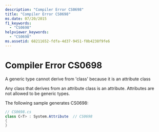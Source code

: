 ```yaml
---
description: "Compiler Error CS0698"
title: "Compiler Error CS0698"
ms.date: 07/20/2015
f1_keywords: 
  - "CS0698"
helpviewer_keywords: 
  - "CS0698"
ms.assetid: 68211652-fdfa-4d37-9451-f0b4238f9fe6
---
```

# Compiler Error CS0698
A generic type cannot derive from 'class' because it is an attribute class  
  
 Any class that derives from an attribute class is an attribute. Attributes are not allowed to be generic types.  
  
 The following sample generates CS0698:  
  
```csharp  
// CS0698.cs  
class C<T> : System.Attribute  // CS0698  
{  
}  
```

